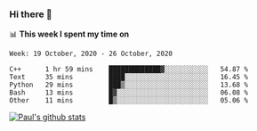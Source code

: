 ### Hi there 👋

📊 **This week I spent my time on**
<!--START_SECTION:waka-->
```text
Week: 19 October, 2020 - 26 October, 2020

C++      1 hr 59 mins    █████████████▓░░░░░░░░░░░   54.87 % 
Text     35 mins         ████░░░░░░░░░░░░░░░░░░░░░   16.45 % 
Python   29 mins         ███▒░░░░░░░░░░░░░░░░░░░░░   13.68 % 
Bash     13 mins         █▓░░░░░░░░░░░░░░░░░░░░░░░   06.08 % 
Other    11 mins         █▒░░░░░░░░░░░░░░░░░░░░░░░   05.06 % 
```
<!--END_SECTION:waka-->


[![Paul's github stats](https://github-readme-stats.vercel.app/api?username=mickeyouyou&theme=dracula&show_icons=true)](https://github.com/anuraghazra/github-readme-stats)
